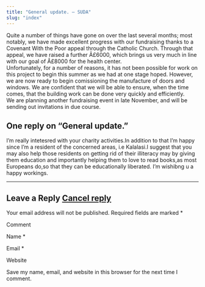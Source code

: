 ```yaml
---
title: "General update. – SUDA"
slug: "index"
---
```


Quite a number of things have gone on over the last several months; most notably, we have made excellent progress with our fundraising thanks to a Covenant With the Poor appeal through the Catholic Church. Through that appeal, we have raised a further Â£6000, which brings us very much in line with our goal of Â£8000 for the health center.  
Unfortunately, for a number of reasons, it has not been possible for work on this project to begin this summer as we had at one stage hoped. However, we are now ready to begin comissioning the manufacture of doors and windows. We are confident that we will be able to ensure, when the time comes, that the building work can be done very quickly and efficiently.  
We are planning another fundraising event in late November, and will be sending out invitations in due course.

One reply on “General update.”
------------------------------

I’m really intetesred with your charity activities.In addition to that I’m happy since I’m a resident of the concerned areas, i.e Kalalasi.I suggest that you may also help those residents on getting rid of their illiteracy may by giving them education and importantly helping them to love to read books,as most Europeans do,so that they can be educationally liberated. I’m wishibng u a happy workings.

* * *

Leave a Reply [Cancel reply](/2006/09/general-update/comment-page-1/#respond)
-----------------------------------------------------------------------------

Your email address will not be published. Required fields are marked \*

Comment

Name \* 

Email \* 

Website 

 Save my name, email, and website in this browser for the next time I comment.